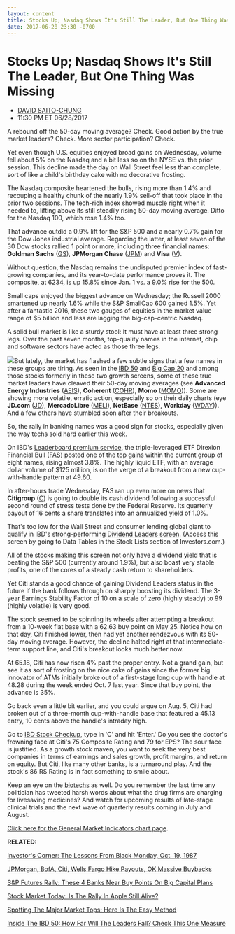 ```yaml
---
layout: content
title: Stocks Up; Nasdaq Shows It's Still The Leader, But One Thing Was Missing
date: 2017-06-28 23:30 -0700
---
```



Stocks Up; Nasdaq Shows It's Still The Leader, But One Thing Was Missing
=========================================================================




* [DAVID SAITO-CHUNG](https://www.investors.com/author/chungd/ "Posts by DAVID SAITO-CHUNG")
* 11:30 PM ET 06/28/2017




A rebound off the 50-day moving average? Check. Good action by the true market leaders? Check. More sector participation? Check.




Yet even though U.S. equities enjoyed broad gains on Wednesday, volume fell about 5% on the Nasdaq and a bit less so on the NYSE vs. the prior session. This decline made the day on Wall Street feel less than complete, sort of like a child's birthday cake with no decorative frosting.


The Nasdaq composite heartened the bulls, rising more than 1.4% and recouping a healthy chunk of the nearly 1.9% sell-off that took place in the prior two sessions. The tech-rich index showed muscle right when it needed to, lifting above its still steadily rising 50-day moving average. Ditto for the Nasdaq 100, which rose 1.4% too.


That advance outdid a 0.9% lift for the S&P 500 and a nearly 0.7% gain for the Dow Jones industrial average. Regarding the latter, at least seven of the 30 Dow stocks rallied 1 point or more, including three financial names: **Goldman Sachs** ([GS](https://research.investors.com/quote.aspx?symbol=GS)), **JPMorgan Chase** ([JPM](https://research.investors.com/quote.aspx?symbol=JPM)) and **Visa** ([V](https://research.investors.com/quote.aspx?symbol=V)).


Without question, the Nasdaq remains the undisputed premier index of fast-growing companies, and its year-to-date performance proves it. The composite, at 6234, is up 15.8% since Jan. 1 vs. a 9.0% rise for the 500.


Small caps enjoyed the biggest advance on Wednesday; the Russell 2000 smartened up nearly 1.6% while the S&P SmallCap 600 gained 1.5%. Yet after a fantastic 2016, these two gauges of equities in the market value range of $5 billion and less are lagging the big-cap-centric Nasdaq.


A solid bull market is like a sturdy stool: It must have at least three strong legs. Over the past seven months, top-quality names in the internet, chip and software sectors have acted as those three legs.


![](https://www.investors.com/wp-content/uploads/2017/06/MP062817-167x300.png)But lately, the market has flashed a few subtle signs that a few names in these groups are tiring. As seen in the [IBD 50](http://research.investors.com/stock-lists/ibd-50/) and [Big Cap 20](http://research.investors.com/stock-lists/big-cap-20/) and among those stocks formerly in these two growth screens, some of these true market leaders have cleaved their 50-day moving averages (see **Advanced Energy Industries** ([AEIS](https://research.investors.com/quote.aspx?symbol=AEIS)), **Coherent** ([COHR](https://research.investors.com/quote.aspx?symbol=COHR)), **Momo** ([MOMO](https://research.investors.com/quote.aspx?symbol=MOMO))). Some are showing more volatile, erratic action, especially so on their daily charts (eye **JD.com** ([JD](https://research.investors.com/quote.aspx?symbol=JD)), **MercadoLibre** ([MELI](https://research.investors.com/quote.aspx?symbol=MELI)), **NetEase** ([NTES](https://research.investors.com/quote.aspx?symbol=NTES)), **Workday** ([WDAY](https://research.investors.com/quote.aspx?symbol=WDAY))). And a few others have stumbled soon after their breakouts.


So, the rally in banking names was a good sign for stocks, especially given the way techs sold hard earlier this week.


On IBD's [Leaderboard premium service](https://leaderboard.investors.com/leaderboard/leaders/), the triple-leveraged ETF Direxion Financial Bull ([FAS](https://research.investors.com/quote.aspx?symbol=FAS)) posted one of the top gains within the current group of eight names, rising almost 3.8%. The highly liquid ETF, with an average dollar volume of $125 million, is on the verge of a breakout from a new cup-with-handle pattern at 49.60.


In after-hours trade Wednesday, FAS ran up even more on news that **Citigroup** ([C](https://research.investors.com/quote.aspx?symbol=C)) is going to double its cash dividend following a successful second round of stress tests done by the Federal Reserve. Its quarterly payout of 16 cents a share translates into an annualized yield of 1.0%.


That's too low for the Wall Street and consumer lending global giant to qualify in IBD's strong-performing [Dividend Leaders screen](https://www.investors.com/data-tables/dividend-leaders-jun-28-2017/). (Access this screen by going to Data Tables in the Stock Lists section of Investors.com.)


All of the stocks making this screen not only have a dividend yield that is beating the S&P 500 (currently around 1.9%), but also boast very stable profits, one of the cores of a steady cash return to shareholders.



Yet Citi stands a good chance of gaining Dividend Leaders status in the future if the bank follows through on sharply boosting its dividend. The 3-year Earnings Stability Factor of 10 on a scale of zero (highly steady) to 99 (highly volatile) is very good.


The stock seemed to be spinning its wheels after attempting a breakout from a 10-week flat base with a 62.63 buy point on May 25. Notice how on that day, Citi finished lower, then had yet another rendezvous with its 50-day moving average. However, the decline halted right at that intermediate-term support line, and Citi's breakout looks much better now.


At 65.18, Citi has now risen 4% past the proper entry. Not a grand gain, but see it as sort of frosting on the nice cake of gains since the former big innovator of ATMs initially broke out of a first-stage long cup with handle at 48.28 during the week ended Oct. 7 last year. Since that buy point, the advance is 35%.


Go back even a little bit earlier, and you could argue on Aug. 5, Citi had broken out of a three-month cup-with-handle base that featured a 45.13 entry, 10 cents above the handle's intraday high.


Go to [IBD Stock Checkup](http://research.investors.com/stock-checkup/nyse-citigroup-inc-c.aspx), type in 'C' and hit 'Enter.' Do you see the doctor's frowning face at Citi's 75 Composite Rating and 79 for EPS? The sour face is justified. As a growth stock maven, you want to seek the very best companies in terms of earnings and sales growth, profit margins, and return on equity. But Citi, like many other banks, is a turnaround play. And the stock's 86 RS Rating is in fact something to smile about.


Keep an eye on the [biotechs](https://www.investors.com/market-trend/stock-market-today/apple-biotechs-lead-nasdaq-rebound-5-more-leaders-are-showing-resilience/) as well. Do you remember the last time any politician has tweeted harsh words about what the drug firms are charging for livesaving medicines? And watch for upcoming results of late-stage clinical trials and the next wave of quarterly results coming in July and August.


[Click here for the General Market Indicators chart page](https://www.investors.com/wp-content/uploads/2017/06/IBD2806152534GMI.pdf).


**RELATED:**


[Investor's Corner: The Lessons From Black Monday, Oct. 19, 1987](https://www.investors.com/how-to-invest/investors-corner/could-you-have-spotted-the-1987-stock-market-top-yes-heres-how/)


[JPMorgan, BofA, Citi, Wells Fargo Hike Payouts, OK Massive Buybacks](https://www.investors.com/news/this-dow-stock-is-nearing-a-buy-point-ahead-of-bank-stress-test-no-2/)


[S&P Futures Rally: These 4 Banks Near Buy Points On Big Capital Plans](https://www.investors.com/news/sp-futures-rally-these-4-big-banks-are-on-breakout-watch/)


[Stock Market Today: Is The Rally In Apple Still Alive?](https://www.investors.com/market-trend/stock-market-today/apple-biotechs-lead-nasdaq-rebound-5-more-leaders-are-showing-resilience/)


[Spotting The Major Market Tops: Here Is The Easy Method](https://www.investors.com/how-to-invest/investors-corner/how-do-you-spot-a-major-market-top-easy-look-for-heavy-distribution/)


[Inside The IBD 50: How Far Will The Leaders Fall? Check This One Measure](https://www.investors.com/stock-lists/ibd-50/veeva-systems-lam-research-top-growth-stocks-market-outlook/)




